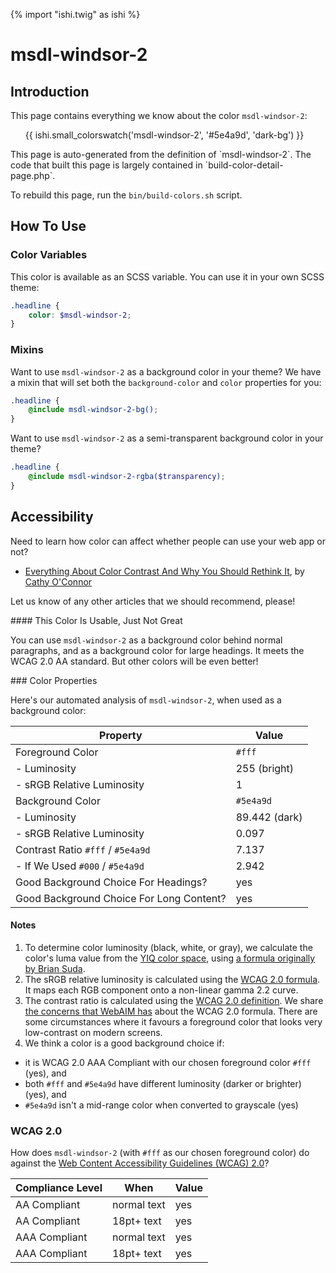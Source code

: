{% import "ishi.twig" as ishi %}
# msdl-windsor-2

## Introduction

This page contains everything we know about the color `msdl-windsor-2`:

<div class="grid">
    <div class="cell">
        <div class="swatch">
            <ul>
                {{ ishi.small_colorswatch('msdl-windsor-2', '#5e4a9d', 'dark-bg') }}
            </ul>
        </div>
    </div>
</div>

<div class="callout attention" markdown="1">
This page is auto-generated from the definition of `msdl-windsor-2`. The code that built this page is largely contained in `build-color-detail-page.php`.

To rebuild this page, run the `bin/build-colors.sh` script.
</div>

## How To Use

### Color Variables

This color is available as an SCSS variable. You can use it in your own SCSS theme:

```scss
.headline {
    color: $msdl-windsor-2;
}
```

### Mixins

Want to use `msdl-windsor-2` as a background color in your theme? We have a mixin that will set both the `background-color` and `color` properties for you:

```scss
.headline {
    @include msdl-windsor-2-bg();
}
```

Want to use `msdl-windsor-2` as a semi-transparent background color in your theme?

```scss
.headline {
    @include msdl-windsor-2-rgba($transparency);
}
```

## Accessibility

Need to learn how color can affect whether people can use your web app or not?

* [Everything About Color Contrast And Why You Should Rethink It](https://www.smashingmagazine.com/2014/10/color-contrast-tips-and-tools-for-accessibility/), by [Cathy O'Connor](http://www.twitter.com/cagocon)

Let us know of any other articles that we should recommend, please!
<div class="callout warning" markdown="1">
#### This Color Is Usable, Just Not Great

You can use `msdl-windsor-2` as a background color behind normal paragraphs, and as a background color for large headings. It meets the WCAG 2.0 AA standard. But other colors will be even better!
</div>
### Color Properties

Here's our automated analysis of `msdl-windsor-2`, when used as a background color:

Property | Value
---------|------
Foreground Color | `#fff`
- Luminosity | 255 (bright)
- sRGB Relative Luminosity | 1
Background Color | `#5e4a9d`
- Luminosity | 89.442 (dark)
- sRGB Relative Luminosity | 0.097
Contrast Ratio `#fff` / `#5e4a9d` | 7.137
- If We Used `#000` / `#5e4a9d` | 2.942
Good Background Choice For Headings? | yes
Good Background Choice For Long Content? | yes

#### Notes

1. To determine color luminosity (black, white, or gray), we calculate the color's luma value from the [YIQ color space](https://en.wikipedia.org/wiki/YIQ), using [a formula originally by Brian Suda](https://24ways.org/2010/calculating-color-contrast/).
1. The sRGB relative luminosity is calculated using the [WCAG 2.0 formula](https://www.w3.org/TR/WCAG20/#relativeluminancedef). It maps each RGB component onto a non-linear gamma 2.2 curve.
1. The contrast ratio is calculated using the [WCAG 2.0 definition](https://www.w3.org/TR/2008/REC-WCAG20-20081211/#contrast-ratiodef). We share [the concerns that WebAIM has](http://webaim.org/blog/wcag-2-1-feedback/) about the WCAG 2.0 formula. There are some circumstances where it favours a foreground color that looks very low-contrast on modern screens.
1. We think a color is a good background choice if:
  - it is WCAG 2.0 AAA Compliant with our chosen foreground color `#fff` (yes), and
  - both `#fff` and `#5e4a9d` have different luminosity (darker or brighter) (yes), and
  - `#5e4a9d` isn't a mid-range color when converted to grayscale (yes)

### WCAG 2.0

How does `msdl-windsor-2` (with `#fff` as our chosen foreground color) do against the [Web Content Accessibility Guidelines (WCAG) 2.0](https://www.w3.org/TR/WCAG20/)?

Compliance Level | When | Value
-----------------|------|------
AA Compliant | normal text | yes
AA Compliant | 18pt+ text | yes
AAA Compliant | normal text | yes
AAA Compliant | 18pt+ text | yes